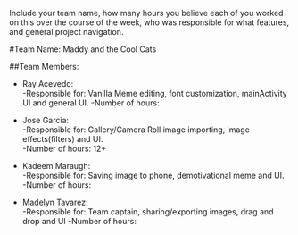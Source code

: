 Include your team name, how many hours you believe each of you worked on this over the course of the week, who was responsible for what features, and general project navigation.

#Team Name: Maddy and the Cool Cats

##Team Members:

* Ray Acevedo:  
  -Responsible for: Vanilla Meme editing, font customization, mainActivity UI and general UI.
  -Number of hours: 

* Jose Garcia:  
  -Responsible for: Gallery/Camera Roll image importing, image effects(filters) and UI.   
  -Number of hours: 12+

* Kadeem Maraugh:  
  -Responsible for: Saving image to phone, demotivational meme and UI.  
  -Number of hours: 

* Madelyn Tavarez:    
  -Responsible for: Team captain, sharing/exporting images, drag and drop and UI
  -Number of hours: 
